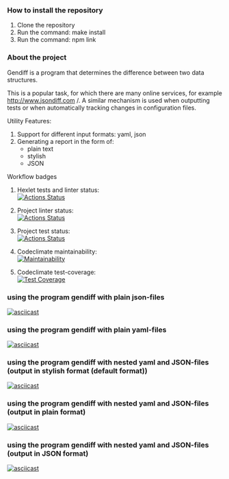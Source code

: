 ### How to install the repository
1. Clone the repository
2. Run the command: make install
3. Run the command: npm link

### About the project

Gendiff is a program that determines the difference between two data structures. 

This is a popular task, for which there are many online services, for example http://www.jsondiff.com /. A similar mechanism is used when outputting tests or when automatically tracking changes in configuration files.

Utility Features:

1. Support for different input formats: yaml, json
2. Generating a report in the form of:
    * plain text
    * stylish 
    * JSON

Workflow badges
1. Hexlet tests and linter status: <br>
[![Actions Status](https://github.com/AntipovSergey/frontend-project-lvl2/workflows/hexlet-check/badge.svg)](https://github.com/AntipovSergey/frontend-project-lvl2/actions)

2. Project linter status: <br>
[![Actions Status](https://github.com/AntipovSergey/frontend-project-lvl2/workflows/linter-check/badge.svg)](https://github.com/AntipovSergey/frontend-project-lvl2/actions)

3. Project test status: <br>
[![Actions Status](https://github.com/AntipovSergey/frontend-project-lvl2/workflows/test-check/badge.svg)](https://github.com/AntipovSergey/frontend-project-lvl2/actions)

4. Codeclimate maintainability: <br>
[![Maintainability](https://api.codeclimate.com/v1/badges/44a65c70039907ad51d9/maintainability)](https://codeclimate.com/github/AntipovSergey/frontend-project-lvl2/maintainability)

4. Codeclimate test-coverage: <br>
[![Test Coverage](https://api.codeclimate.com/v1/badges/44a65c70039907ad51d9/test_coverage)](https://codeclimate.com/github/AntipovSergey/frontend-project-lvl2/test_coverage)

### using the program gendiff with plain json-files 
[![asciicast](https://asciinema.org/a/3b9FLymwyGoAAGVt3eHRXmt7V.svg)](https://asciinema.org/a/3b9FLymwyGoAAGVt3eHRXmt7V)

### using the program gendiff with plain yaml-files 
[![asciicast](https://asciinema.org/a/HGYjxBFFhq0wBNgykbNUrVb3i.svg)](https://asciinema.org/a/HGYjxBFFhq0wBNgykbNUrVb3i)

### using the program gendiff with nested yaml and JSON-files (output in stylish format (default format)) 
[![asciicast](https://asciinema.org/a/OX7zAjd01rSVVjJYuWiGHDHNB.svg)](https://asciinema.org/a/OX7zAjd01rSVVjJYuWiGHDHNB)

### using the program gendiff with nested yaml and JSON-files (output in plain format)
[![asciicast](https://asciinema.org/a/NzSqpUCoupKTfJv7v3WjJQTSz.svg)](https://asciinema.org/a/NzSqpUCoupKTfJv7v3WjJQTSz)

### using the program gendiff with nested yaml and JSON-files (output in JSON format) 
[![asciicast](https://asciinema.org/a/j3Bkqs47GlFkTrMG1EJODlZo9.svg)](https://asciinema.org/a/j3Bkqs47GlFkTrMG1EJODlZo9)